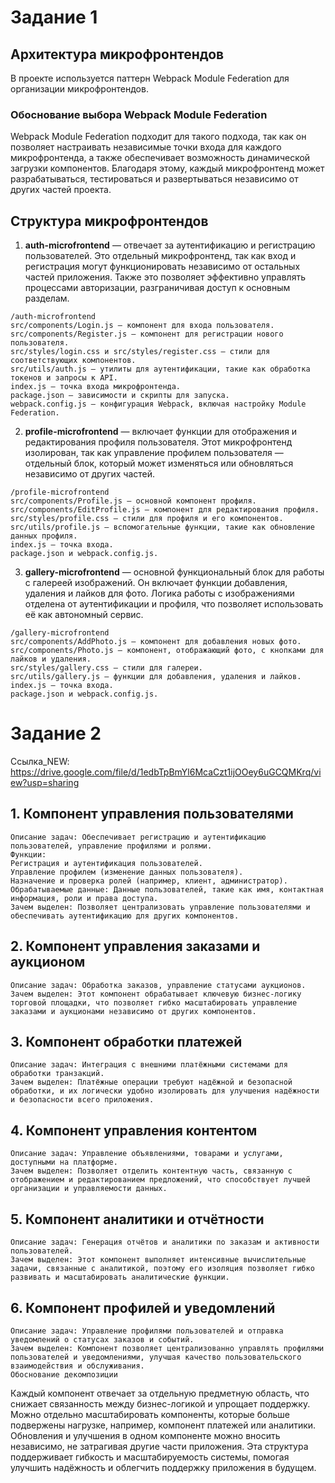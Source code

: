# Задание 1

## Архитектура микрофронтендов
В проекте используется паттерн Webpack Module Federation для организации микрофронтендов.

### Обоснование выбора Webpack Module Federation
Webpack Module Federation подходит для такого подхода, так как он позволяет настраивать независимые точки входа для каждого микрофронтенда, а также обеспечивает возможность динамической загрузки компонентов. Благодаря этому, каждый микрофронтенд может разрабатываться, тестироваться и развертываться независимо от других частей проекта.

## Структура микрофронтендов
1. **auth-microfrontend** — отвечает за аутентификацию и регистрацию пользователей. Это отдельный микрофронтенд, так как вход и регистрация могут функционировать независимо от остальных частей приложения. Также это позволяет эффективно управлять процессами авторизации, разграничивая доступ к основным разделам.
```
/auth-microfrontend
src/components/Login.js — компонент для входа пользователя.
src/components/Register.js — компонент для регистрации нового пользователя.
src/styles/login.css и src/styles/register.css — стили для соответствующих компонентов.
src/utils/auth.js — утилиты для аутентификации, такие как обработка токенов и запросы к API.
index.js — точка входа микрофронтенда.
package.json — зависимости и скрипты для запуска.
webpack.config.js — конфигурация Webpack, включая настройку Module Federation.
```
2. **profile-microfrontend** — включает функции для отображения и редактирования профиля пользователя. Этот микрофронтенд изолирован, так как управление профилем пользователя — отдельный блок, который может изменяться или обновляться независимо от других частей.
```
/profile-microfrontend
src/components/Profile.js — основной компонент профиля.
src/components/EditProfile.js — компонент для редактирования профиля.
src/styles/profile.css — стили для профиля и его компонентов.
src/utils/profile.js — вспомогательные функции, такие как обновление данных профиля.
index.js — точка входа.
package.json и webpack.config.js.
```
3. **gallery-microfrontend** — основной функциональный блок для работы с галереей изображений. Он включает функции добавления, удаления и лайков для фото. Логика работы с изображениями отделена от аутентификации и профиля, что позволяет использовать её как автономный сервис.
```
/gallery-microfrontend
src/components/AddPhoto.js — компонент для добавления новых фото.
src/components/Photo.js — компонент, отображающий фото, с кнопками для лайков и удаления.
src/styles/gallery.css — стили для галереи.
src/utils/gallery.js — функции для добавления, удаления и лайков.
index.js — точка входа.
package.json и webpack.config.js.
```
# Задание 2
Ссылка_NEW: https://drive.google.com/file/d/1edbTpBmYl6McaCzt1ijOOey6uGCQMKrq/view?usp=sharing 

## 1. Компонент управления пользователями
```
Описание задач: Обеспечивает регистрацию и аутентификацию пользователей, управление профилями и ролями.
Функции:
Регистрация и аутентификация пользователей.
Управление профилем (изменение данных пользователя).
Назначение и проверка ролей (например, клиент, администратор).
Обрабатываемые данные: Данные пользователей, такие как имя, контактная информация, роли и права доступа.
Зачем выделен: Позволяет централизовать управление пользователями и обеспечивать аутентификацию для других компонентов.
```
## 2. Компонент управления заказами и аукционом
```
Описание задач: Обработка заказов, управление статусами аукционов.
Зачем выделен: Этот компонент обрабатывает ключевую бизнес-логику торговой площадки, что позволяет гибко масштабировать управление заказами и аукционами независимо от других компонентов.
```
## 3. Компонент обработки платежей
```
Описание задач: Интеграция с внешними платёжными системами для обработки транзакций.
Зачем выделен: Платёжные операции требуют надёжной и безопасной обработки, и их логически удобно изолировать для улучшения надёжности и безопасности всего приложения.
```
## 4. Компонент управления контентом
```
Описание задач: Управление объявлениями, товарами и услугами, доступными на платформе.
Зачем выделен: Позволяет отделить контентную часть, связанную с отображением и редактированием предложений, что способствует лучшей организации и управляемости данных.
```
## 5. Компонент аналитики и отчётности
```
Описание задач: Генерация отчётов и аналитики по заказам и активности пользователей.
Зачем выделен: Этот компонент выполняет интенсивные вычислительные задачи, связанные с аналитикой, поэтому его изоляция позволяет гибко развивать и масштабировать аналитические функции.
```
## 6. Компонент профилей и уведомлений
```
Описание задач: Управление профилями пользователей и отправка уведомлений о статусах заказов и событий.
Зачем выделен: Компонент позволяет централизованно управлять профилями пользователей и уведомлениями, улучшая качество пользовательского взаимодействия и обслуживания.
Обоснование декомпозиции
```
Каждый компонент отвечает за отдельную предметную область, что снижает связанность между бизнес-логикой и упрощает поддержку. Можно отдельно масштабировать компоненты, которые больше подвержены нагрузке, например, компонент платежей или аналитики. Обновления и улучшения в одном компоненте можно вносить независимо, не затрагивая другие части приложения. Эта структура поддерживает гибкость и масштабируемость системы, помогая улучшить надёжность и облегчить поддержку приложения в будущем.
